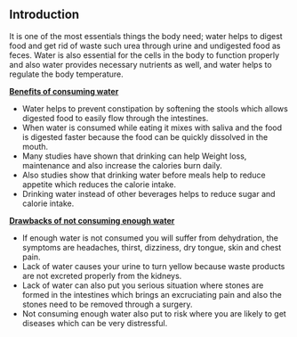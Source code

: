 ## Introduction

It is one of the most essentials things the body need; water helps to digest food and get rid of waste such urea through urine and undigested food as feces. Water is also essential for the cells in the body to function properly and also water provides necessary nutrients as well, and water helps to regulate the body temperature. 

<b><u> Benefits of consuming water</b></u>
<ul>
<li>	Water helps to prevent constipation by softening the stools which allows digested food to easily flow through the intestines.</li>
<li>	When water is consumed while eating it mixes with saliva and the food is digested faster because the food can be quickly dissolved in the mouth.</li>
<li>	Many studies have shown that drinking can help Weight loss, maintenance and also increase the calories burn daily. </li>
<li>	Also studies show that drinking water before meals help to reduce appetite which reduces the calorie intake.</li>
  <li>	Drinking water instead of other beverages helps to reduce sugar and calorie intake.</li>
  </ul>
  
<b><u>Drawbacks of not consuming enough water</b></u>
<ul>
<li>	If enough water is not consumed you will suffer from dehydration, the symptoms are headaches, thirst, dizziness, dry tongue, skin and chest pain.</li>
<li>Lack of water causes your urine to turn yellow because waste products are not excreted properly from the kidneys.</li>
<li>	Lack of water can also put you serious situation where stones are formed in the intestines which brings an excruciating pain and also the stones need to be removed through a surgery.</li>
<li>Not consuming enough water also put to risk where you are likely to get diseases which can be very distressful.</li>
<ul>

